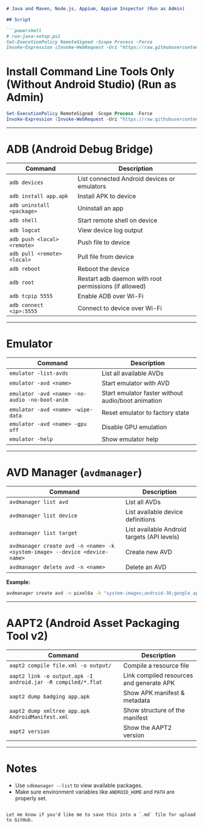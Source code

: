 
```markdown
# Java and Maven, Node.js, Appium, Appium Inspector (Run as Admin)

## Script

```powershell
# run-java-setup.ps1
Set-ExecutionPolicy RemoteSigned -Scope Process -Force
Invoke-Expression (Invoke-WebRequest -Uri "https://raw.githubusercontent.com/testervippro/java-mvn/main/java-base-setup.ps1" -UseBasicParsing).Content
```

# Install Command Line Tools Only (Without Android Studio) (Run as Admin)

```powershell
Set-ExecutionPolicy RemoteSigned -Scope Process -Force
Invoke-Expression (Invoke-WebRequest -Uri "https://raw.githubusercontent.com/testervippro/java-mvn/main/android-cmd-tools.ps1" -UseBasicParsing).Content
```

---

# ADB (Android Debug Bridge)
| Command | Description |
|--------|-------------|
| `adb devices` | List connected Android devices or emulators |
| `adb install app.apk` | Install APK to device |
| `adb uninstall <package>` | Uninstall an app |
| `adb shell` | Start remote shell on device |
| `adb logcat` | View device log output |
| `adb push <local> <remote>` | Push file to device |
| `adb pull <remote> <local>` | Pull file from device |
| `adb reboot` | Reboot the device |
| `adb root` | Restart adb daemon with root permissions (if allowed) |
| `adb tcpip 5555` | Enable ADB over Wi-Fi |
| `adb connect <ip>:5555` | Connect to device over Wi-Fi |

---

# Emulator
| Command | Description |
|--------|-------------|
| `emulator -list-avds` | List all available AVDs |
| `emulator -avd <name>` | Start emulator with AVD |
| `emulator -avd <name> -no-audio -no-boot-anim` | Start emulator faster without audio/boot animation |
| `emulator -avd <name> -wipe-data` | Reset emulator to factory state |
| `emulator -avd <name> -gpu off` | Disable GPU emulation |
| `emulator -help` | Show emulator help |

---

# AVD Manager (`avdmanager`)
| Command | Description |
|--------|-------------|
| `avdmanager list avd` | List all AVDs |
| `avdmanager list device` | List available device definitions |
| `avdmanager list target` | List available Android targets (API levels) |
| `avdmanager create avd -n <name> -k <system-image> --device <device-name>` | Create new AVD |
| `avdmanager delete avd -n <name>` | Delete an AVD |

**Example:**
```bash
avdmanager create avd -n pixel6a -k "system-images;android-30;google_apis;x86_64" --device "pixel_6a"
```

---

# AAPT2 (Android Asset Packaging Tool v2)
| Command | Description |
|--------|-------------|
| `aapt2 compile file.xml -o output/` | Compile a resource file |
| `aapt2 link -o output.apk -I android.jar -R compiled/*.flat` | Link compiled resources and generate APK |
| `aapt2 dump badging app.apk` | Show APK manifest & metadata |
| `aapt2 dump xmltree app.apk AndroidManifest.xml` | Show structure of the manifest |
| `aapt2 version` | Show the AAPT2 version |

---

# Notes
- Use `sdkmanager --list` to view available packages.
- Make sure environment variables like `ANDROID_HOME` and `PATH` are properly set.
```

Let me know if you'd like me to save this into a `.md` file for upload to GitHub.
